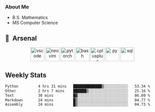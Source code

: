 ### About Me

- B.S. Mathematics
- MS Computer Science

<h2> 🚀 &nbsp;Arsenal</h2>

<p align="center">

<img src="https://cdn.jsdelivr.net/gh/devicons/devicon/icons/vscode/vscode-original.svg" alt="vscode" width="45" height="45"/>
<img src="https://cdn.jsdelivr.net/gh/devicons/devicon@latest/icons/neovim/neovim-original.svg" alt="neovim" width = "45" height = "45"/>
<img src="https://cdn.jsdelivr.net/gh/devicons/devicon@latest/icons/pytorch/pytorch-original.svg" alt="pytorch" width = "45" height = "45" />
          
<img src="https://cdn.jsdelivr.net/gh/devicons/devicon/icons/bash/bash-original.svg" alt="bash" width="45" height="45"/>
<img src="https://cdn.jsdelivr.net/gh/devicons/devicon@latest/icons/cplusplus/cplusplus-original.svg" alt="cplusplus" width = "45" height = "45"/>
<img src="https://cdn.jsdelivr.net/gh/devicons/devicon@latest/icons/python/python-plain.svg" alt="py" width = "45" height = "45" />

<img src="https://cdn.jsdelivr.net/gh/devicons/devicon@latest/icons/azuresqldatabase/azuresqldatabase-original.svg" alt="sql" width = "45" height = "45"/>
          
</p>

## Weekly Stats

<!--START_SECTION:waka-->

```txt
Python         4 hrs 31 mins   █████████████▒░░░░░░░░░░░   53.34 %
Other          2 hrs 7 mins    ██████▒░░░░░░░░░░░░░░░░░░   25.16 %
Text           30 mins         █▓░░░░░░░░░░░░░░░░░░░░░░░   06.09 %
Markdown       24 mins         █▒░░░░░░░░░░░░░░░░░░░░░░░   04.77 %
Assembly       24 mins         █▒░░░░░░░░░░░░░░░░░░░░░░░   04.73 %
```

<!--END_SECTION:waka-->
